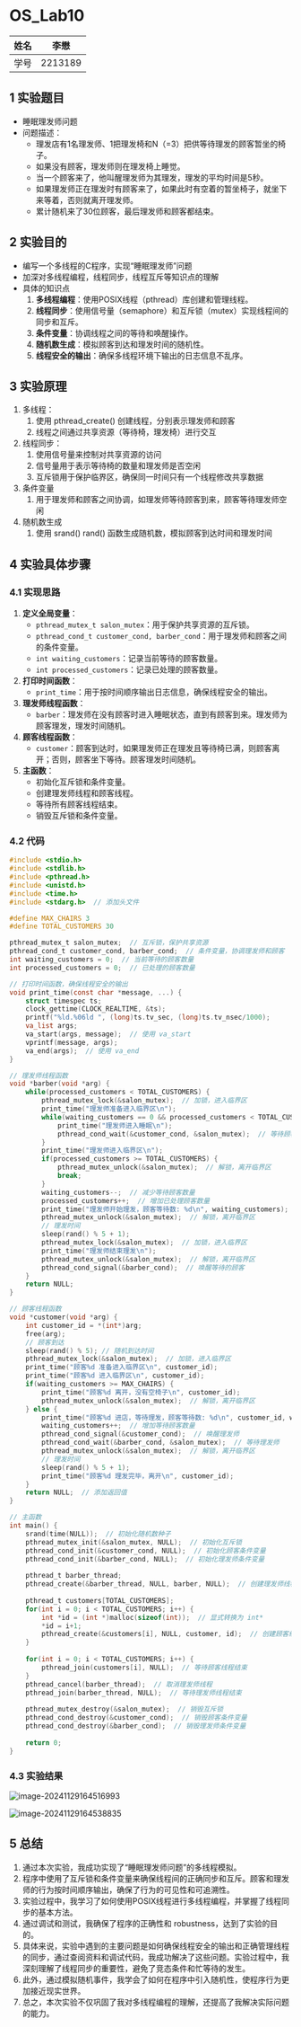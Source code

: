 # OS_Lab10

| 姓名 | 李懋    |
| ---- | ------- |
| 学号 | 2213189 |

## 1 实验题目

- 睡眠理发师问题
- 问题描述：
  - 理发店有1名理发师、1把理发椅和N（=3）把供等待理发的顾客暂坐的椅子。
  - 如果没有顾客，理发师则在理发椅上睡觉。
  - 当一个顾客来了，他叫醒理发师为其理发，理发的平均时间是5秒。
  - 如果理发师正在理发时有顾客来了，如果此时有空着的暂坐椅子，就坐下来等着，否则就离开理发师。
  - 累计随机来了30位顾客，最后理发师和顾客都结束。



## 2 实验目的

- 编写一个多线程的C程序，实现“睡眠理发师”问题
- 加深对多线程编程，线程同步，线程互斥等知识点的理解
- 具体的知识点
  1. **多线程编程**：使用POSIX线程（pthread）库创建和管理线程。
  2. **线程同步**：使用信号量（semaphore）和互斥锁（mutex）实现线程间的同步和互斥。
  3. **条件变量**：协调线程之间的等待和唤醒操作。
  4. **随机数生成**：模拟顾客到达和理发时间的随机性。
  5. **线程安全的输出**：确保多线程环境下输出的日志信息不乱序。



## 3 实验原理

1. 多线程：
   1. 使用 pthread_create() 创建线程，分别表示理发师和顾客
   2. 线程之间通过共享资源（等待椅，理发椅）进行交互
2. 线程同步：
   1. 使用信号量来控制对共享资源的访问
   2. 信号量用于表示等待椅的数量和理发师是否空闲
   3. 互斥锁用于保护临界区，确保同一时间只有一个线程修改共享数据
3. 条件变量
   1. 用于理发师和顾客之间协调，如理发师等待顾客到来，顾客等待理发师空闲
4. 随机数生成
   1. 使用 srand() rand() 函数生成随机数，模拟顾客到达时间和理发时间



## 4 实验具体步骤

### 4.1 实现思路

1. **定义全局变量**：
   - `pthread_mutex_t salon_mutex`：用于保护共享资源的互斥锁。
   - `pthread_cond_t customer_cond, barber_cond`：用于理发师和顾客之间的条件变量。
   - `int waiting_customers`：记录当前等待的顾客数量。
   - `int processed_customers`：记录已处理的顾客数量。
2. **打印时间函数**：
   - `print_time`：用于按时间顺序输出日志信息，确保线程安全的输出。
3. **理发师线程函数**：
   - `barber`：理发师在没有顾客时进入睡眠状态，直到有顾客到来。理发师为顾客理发，理发时间随机。
4. **顾客线程函数**：
   - `customer`：顾客到达时，如果理发师正在理发且等待椅已满，则顾客离开；否则，顾客坐下等待。顾客理发时间随机。
5. **主函数**：
   - 初始化互斥锁和条件变量。
   - 创建理发师线程和顾客线程。
   - 等待所有顾客线程结束。
   - 销毁互斥锁和条件变量。

### 4.2 代码

```c
#include <stdio.h>
#include <stdlib.h>
#include <pthread.h>
#include <unistd.h>
#include <time.h>
#include <stdarg.h>  // 添加头文件

#define MAX_CHAIRS 3
#define TOTAL_CUSTOMERS 30

pthread_mutex_t salon_mutex;  // 互斥锁，保护共享资源
pthread_cond_t customer_cond, barber_cond;  // 条件变量，协调理发师和顾客
int waiting_customers = 0;  // 当前等待的顾客数量
int processed_customers = 0;  // 已处理的顾客数量

// 打印时间函数，确保线程安全的输出
void print_time(const char *message, ...) {
    struct timespec ts;
    clock_gettime(CLOCK_REALTIME, &ts);
    printf("%ld.%06ld ", (long)ts.tv_sec, (long)ts.tv_nsec/1000);
    va_list args;
    va_start(args, message);  // 使用 va_start
    vprintf(message, args);
    va_end(args);  // 使用 va_end
}

// 理发师线程函数
void *barber(void *arg) {
    while(processed_customers < TOTAL_CUSTOMERS) {
        pthread_mutex_lock(&salon_mutex);  // 加锁，进入临界区
        print_time("理发师准备进入临界区\n");
        while(waiting_customers == 0 && processed_customers < TOTAL_CUSTOMERS) {
            print_time("理发师进入睡眠\n");
            pthread_cond_wait(&customer_cond, &salon_mutex);  // 等待顾客到来
        }
        print_time("理发师进入临界区\n");
        if(processed_customers >= TOTAL_CUSTOMERS) {
            pthread_mutex_unlock(&salon_mutex);  // 解锁，离开临界区
            break;
        }
        waiting_customers--;  // 减少等待顾客数量
        processed_customers++;  // 增加已处理顾客数量
        print_time("理发师开始理发，顾客等待数: %d\n", waiting_customers);
        pthread_mutex_unlock(&salon_mutex);  // 解锁，离开临界区
        // 理发时间
        sleep(rand() % 5 + 1);
        pthread_mutex_lock(&salon_mutex);  // 加锁，进入临界区
        print_time("理发师结束理发\n");
        pthread_mutex_unlock(&salon_mutex);  // 解锁，离开临界区
        pthread_cond_signal(&barber_cond);  // 唤醒等待的顾客
    }
    return NULL;
}

// 顾客线程函数
void *customer(void *arg) {
    int customer_id = *(int*)arg;
    free(arg);
    // 顾客到达
    sleep(rand() % 5); // 随机到达时间
    pthread_mutex_lock(&salon_mutex);  // 加锁，进入临界区
    print_time("顾客%d 准备进入临界区\n", customer_id);
    print_time("顾客%d 进入临界区\n", customer_id);
    if(waiting_customers >= MAX_CHAIRS) {
        print_time("顾客%d 离开，没有空椅子\n", customer_id);
        pthread_mutex_unlock(&salon_mutex);  // 解锁，离开临界区
    } else {
        print_time("顾客%d 进店，等待理发，顾客等待数: %d\n", customer_id, waiting_customers);
        waiting_customers++;  // 增加等待顾客数量
        pthread_cond_signal(&customer_cond);  // 唤醒理发师
        pthread_cond_wait(&barber_cond, &salon_mutex);  // 等待理发师
        pthread_mutex_unlock(&salon_mutex);  // 解锁，离开临界区
        // 理发时间
        sleep(rand() % 5 + 1);
        print_time("顾客%d 理发完毕，离开\n", customer_id);
    }
    return NULL;  // 添加返回值
}

// 主函数
int main() {
    srand(time(NULL));  // 初始化随机数种子
    pthread_mutex_init(&salon_mutex, NULL);  // 初始化互斥锁
    pthread_cond_init(&customer_cond, NULL);  // 初始化顾客条件变量
    pthread_cond_init(&barber_cond, NULL);  // 初始化理发师条件变量
    
    pthread_t barber_thread;
    pthread_create(&barber_thread, NULL, barber, NULL);  // 创建理发师线程
    
    pthread_t customers[TOTAL_CUSTOMERS];
    for(int i = 0; i < TOTAL_CUSTOMERS; i++) {
        int *id = (int *)malloc(sizeof(int));  // 显式转换为 int*
        *id = i+1;
        pthread_create(&customers[i], NULL, customer, id);  // 创建顾客线程
    }
    
    for(int i = 0; i < TOTAL_CUSTOMERS; i++) {
        pthread_join(customers[i], NULL);  // 等待顾客线程结束
    }
    pthread_cancel(barber_thread);  // 取消理发师线程
    pthread_join(barber_thread, NULL);  // 等待理发师线程结束
    
    pthread_mutex_destroy(&salon_mutex);  // 销毁互斥锁
    pthread_cond_destroy(&customer_cond);  // 销毁顾客条件变量
    pthread_cond_destroy(&barber_cond);  // 销毁理发师条件变量
    
    return 0;
}
```



### 4.3 实验结果

![image-20241129164516993](E:\TyporaPictures\image-20241129164516993.png)

![image-20241129164538835](E:\TyporaPictures\image-20241129164538835.png)



## 5 总结

1. 通过本次实验，我成功实现了“睡眠理发师问题”的多线程模拟。
2. 程序中使用了互斥锁和条件变量来确保线程间的正确同步和互斥。顾客和理发师的行为按时间顺序输出，确保了行为的可见性和可追溯性。
3. 实验过程中，我学习了如何使用POSIX线程进行多线程编程，并掌握了线程同步的基本方法。
4. 通过调试和测试，我确保了程序的正确性和 robustness，达到了实验的目的。
5. 具体来说，实验中遇到的主要问题是如何确保线程安全的输出和正确管理线程的同步，通过查阅资料和调试代码，我成功解决了这些问题。实验过程中，我深刻理解了线程同步的重要性，避免了竞态条件和忙等待的发生。
6. 此外，通过模拟随机事件，我学会了如何在程序中引入随机性，使程序行为更加接近现实世界。
7. 总之，本次实验不仅巩固了我对多线程编程的理解，还提高了我解决实际问题的能力。









